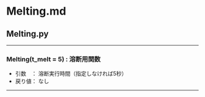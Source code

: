 # Melting.md
## Melting.py
---
### Melting(t_melt = 5) : 溶断用関数  
- 引数　： 溶断実行時間（指定しなければ5秒）  
- 戻り値： なし
---
